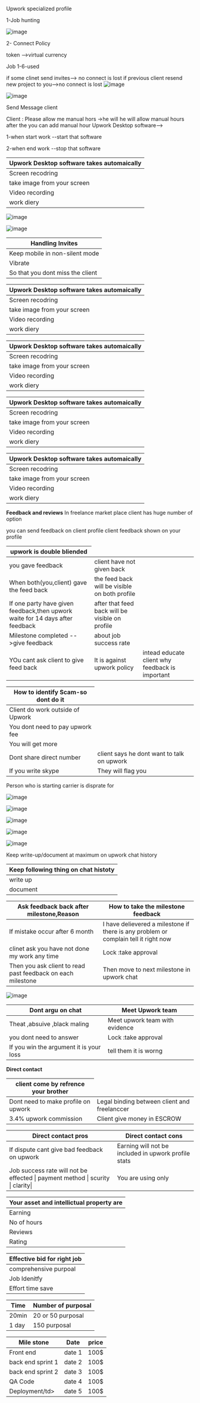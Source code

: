 Upwork specialized profile

1-Job hunting 

![image](https://github.com/princit/FreeLancing/assets/29123911/f1ebcf76-58fd-438b-bf17-298142cc6fde)

2- Connect Policy

token -->virtual currency
 
Job 1-6-used

if some clinet send invites--> no connect is lost
if previous client resend new project to you-->no connect is lost
![image](https://github.com/princit/FreeLancing/assets/29123911/993c0dea-cd06-42a2-af6e-324a414d72c1)

![image](https://github.com/princit/FreeLancing/assets/29123911/a1abdb48-5b2b-47e1-845d-ad21692cfdb6)

Send Message client

Client : Please allow me manual hors ->he will he will allow manual hours after the you can add manual hour
Upwork Desktop software-->

1-when start work --start that software

2-when end work --stop that software


<table>
    <thead>
      <tr>
        <th>Upwork Desktop software takes automaically</th>
      </tr>
    </thead>
    <tbody>
        <tr>
            <td>Screen recodring</td>         
        </tr>
        <tr>
            <td>take image from your screen</td>
       </tr>
        <tr>
            <td>Video recording</td>         
       </tr>
        <tr>
            <td>work diery</td>         
       </tr>       
    </tbody>
  </table>

![image](https://github.com/princit/FreeLancing/assets/29123911/6bbed9ec-8ef4-4b40-8e3e-2b584e2fcb3e)

![image](https://github.com/princit/FreeLancing/assets/29123911/7f733ece-baad-42d0-a0ea-b55ae2361fd6)

<table>
    <thead>
      <tr>
        <th>Handling Invites</th>
      </tr>
    </thead>
    <tbody>
        <tr>
            <td>Keep mobile in non-silent mode</td>         
        </tr>
        <tr>
            <td>Vibrate</td>
       </tr>
        <tr>
            <td>So that you dont miss the client</td>         
       </tr>   
    </tbody>
  </table>

<table>
    <thead>
      <tr>
        <th>Upwork Desktop software takes automaically</th>
      </tr>
    </thead>
    <tbody>
        <tr>
            <td>Screen recodring</td>         
        </tr>
        <tr>
            <td>take image from your screen</td>
       </tr>
        <tr>
            <td>Video recording</td>         
       </tr>
        <tr>
            <td>work diery</td>         
       </tr>       
    </tbody>
  </table>
<table>
    <thead>
      <tr>
        <th>Upwork Desktop software takes automaically</th>
      </tr>
    </thead>
    <tbody>
        <tr>
            <td>Screen recodring</td>         
        </tr>
        <tr>
            <td>take image from your screen</td>
       </tr>
        <tr>
            <td>Video recording</td>         
       </tr>
        <tr>
            <td>work diery</td>         
       </tr>       
    </tbody>
  </table>
<table>
    <thead>
      <tr>
        <th>Upwork Desktop software takes automaically</th>
      </tr>
    </thead>
    <tbody>
        <tr>
            <td>Screen recodring</td>         
        </tr>
        <tr>
            <td>take image from your screen</td>
       </tr>
        <tr>
            <td>Video recording</td>         
       </tr>
        <tr>
            <td>work diery</td>         
       </tr>       
    </tbody>
  </table>
<table>
    <thead>
      <tr>
        <th>Upwork Desktop software takes automaically</th>
      </tr>
    </thead>
    <tbody>
        <tr>
            <td>Screen recodring</td>         
        </tr>
        <tr>
            <td>take image from your screen</td>
       </tr>
        <tr>
            <td>Video recording</td>         
       </tr>
        <tr>
            <td>work diery</td>         
       </tr>       
    </tbody>
  </table>

**Feedback and reviews**
In freelance market place client has huge number of option

you can send feedback on client profile 
client feedback shown on your profile


<table>
    <thead>
      <tr>
        <th>upwork is double bliended</th>
      </tr>
    </thead>
    <tbody>
        <tr>
            <td>you gave feedback </td> 
           <td>client have not given back </td>
        </tr>
        <tr>
            <td>When both(you,client) gave the feed back </td>
            <td>the feed back will be visible on both profile</td>
        </tr>
         <tr>
            <td>If one party have given feedback,then upwork waite for 14 days after feedback </td>
            <td>after that feed back will be visible on profile</td>
        </tr>
        <tr>
            <td>Milestone completed -->give feedback </td>
            <td>about job success rate</td>
        </tr>
         <tr>
            <td>YOu cant ask client to give feed back </td>
            <td>It is against upwork policy</td>
            <td>intead educate client why feedback is important</td>
        </tr>
    </tbody>
  </table>

  
  <table>
    <thead>
      <tr>
        <th>How to identify Scam-so dont do it</th>
      </tr>
    </thead>
    <tbody>
        <tr>
            <td>Client do work outside of Upwork</td>         
        </tr>
        <tr>
            <td>You dont need to pay upwork fee</td>
       </tr>
        <tr>
            <td>You will get more</td>         
       </tr>
        <tr>
            <td>Dont share direct number</td>    
            <td>client says he dont want to talk on upwork</td>   
       </tr>
        <tr>
            <td>If you write skype </td>         
            <td>They will flag you   </td>         
        </tr>
    </tbody>
  </table>

Person who is starting carrier is disprate for 


![image](https://github.com/princit/FreeLancing/assets/29123911/eee77406-c7b8-4556-964d-c1c1d472f0fd)


![image](https://github.com/princit/FreeLancing/assets/29123911/8a8e8c10-803b-4162-b5e9-ed564a04e62a)


![image](https://github.com/princit/FreeLancing/assets/29123911/307f9e58-c6e0-40dc-a2a9-f51e0cc2fd54)

![image](https://github.com/princit/FreeLancing/assets/29123911/7052750e-0898-4123-9fa6-b5a1f4fab87c)

![image](https://github.com/princit/FreeLancing/assets/29123911/a0a9efe3-cc78-4383-9d25-6f776979463d)

Keep write-up/document at maximum on upwork chat history

  <table>
    <thead>
      <tr>
        <th>Keep following thing on chat histoty</th>
      </tr>
    </thead>
    <tbody>
        <tr>
            <td>write up</td>         
        </tr>
        <tr>
            <td> document</td>
       </tr>
    </tbody>
  </table>

  <table>
    <thead>
      <tr>
        <th> Ask feedback back after milestone,Reason</th>
        <th> How to take the milestone feedback </th>
      </tr>
    </thead>
    <tbody>
        <tr>
            <td>If mistake occur after 6 month</td>  
            <td>I have delievered a milestone if there is any problem or complain tell it right now</td>         
        </tr>        
     <tr>
            <td>clinet ask you have not done my work any time</td>       
            <td>Lock :take approval</td>       
        </tr>
     <tr>
        <td>Then you ask client to read past feedback on each milestone</td>         
        <td>Then move to next milestone in upwork chat</td>         
     </tr>
    </tbody>
  </table>
 
![image](https://github.com/princit/FreeLancing/assets/29123911/774f1b58-9897-44de-951c-a9bd17f0d3b1)


  <table>
    <thead>
      <tr>
        <th> Dont argu on chat</th>
        <th> Meet Upwork team</th>
      </tr>
    </thead>
    <tbody>
        <tr>
            <td>Theat ,absuive ,black maling</td>  
            <td>Meet upwork team with evidence</td>         
        </tr>        
     <tr>
            <td>you dont need to answer</td>       
            <td>Lock :take approval</td>       
        </tr>
     <tr>
        <td>If you win the argument it is your loss</td>         
        <td>tell them it is worng</td>         
     </tr>
    </tbody>
  </table>
  
  **Direct contact**

  <table>
    <thead>
      <tr>
        <th> client come by refrence your brother</th>
      </tr>
    </thead>
    <tbody>
        <tr>
            <td> Dont need to make profile on upwork</td>  
            <td>Legal binding between client and freelanccer</td>         
        </tr>        
     <tr>
            <td>3.4% upwork commission</td>       
            <td>Client give money in ESCROW</td>       
        </tr>
    </tbody>
  </table>
  
  <table>
    <thead>
      <tr>
        <th> Direct contact pros</th>
        <th> Direct contact cons</th>
      </tr>
    </thead>
    <tbody>
        <tr>
            <td> If dispute cant give bad feedback on upwork</td>  
            <td> Earning will not be included in upwork profile stats</td>          
        </tr>        
        <tr>
            <td>Job success rate will not be effected | payment method | scurity | clarity| </td>       
            <td>You are using only</td>  
        </tr>
    </tbody>
  </table>
  

   <table>
    <thead>
      <tr>
        <th> Your asset and intellictual property are</th>
      </tr>
    </thead>
    <tbody>
        <tr>
            <td> Earning </td>  
        </tr>        
        <tr>
            <td>No of hours</td>       
           </tr>
        <tr>
            <td> Reviews </td>  
        </tr>        
        <tr>
            <td>Rating</td>       
           </tr>
    </tbody>
  </table>
  
   <table>
    <thead>
      <tr>
        <th> Effective bid for right job</th>
      </tr>
    </thead>
    <tbody>
        <tr>
            <td> comprehensive purpoal </td>  
        </tr>        
        <tr>
            <td>Job Idenitfy</td>       
           </tr>
        <tr>
            <td> Effort time save </td>  
        </tr>        
    </tbody>
  </table>

<table>
    <thead>
      <tr>
        <th> Time</th>
         <th> Number of purposal </th>
      </tr>
    </thead>
    <tbody>
        <tr>
            <td> 20min </td> 
            <td> 20 or 50 purposal </td>             
        </tr>        
        <tr>
            <td> 1 day </td> 
            <td> 150 purposal </td> 
        </tr>        
    </tbody>
 </table>
  
  <table>
    <thead>
      <tr>
        <th> Mile stone</th>
         <th> Date </th>
          <th> price </th>
      </tr>
    </thead>
    <tbody>
        <tr>
            <td> Front end </td> 
            <td>date 1 </td>
               <td>100$ </td>  
        </tr>        
        <tr>
            <td> back end sprint 1 </td> 
            <td>date 2 </td>
             <td>100$ </td>  
        </tr> 
           <tr>
            <td> back end sprint 2</td> 
            <td>date 3 </td>
             <td>100$ </td>  
        </tr>  
             <tr>
            <td> QA Code</td> 
            <td>date 4 </td>
             <td>100$ </td>  
        </tr> 
        <tr>
            <td> Deployment/td> 
            <td>date 5 </td>
             <td>100$ </td>  
        </tr> 
    </tbody>
 </table>
  
